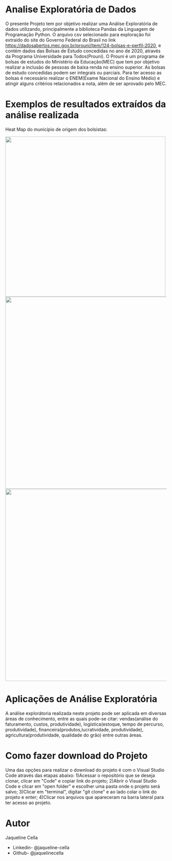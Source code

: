   

# Analise Exploratória de Dados
    
O presente Projeto tem por objetivo realizar uma Análise Exploratória de dados utilizando, principalmente a biblioteca Pandas da Linguagem de Programação Python.  O arquivo csv selecionado para exploração foi extraido do site do Governo Federal do Brasil no link https://dadosabertos.mec.gov.br/prouni/item/124-bolsas-e-perfil-2020, e contém dados das Bolsas de Estudo concedidas no ano de 2020, através da Programa Universidade para Todos(Prouni).
    O Prouni é um programa de bolsas de estudos do Ministério da Educação(MEC) que tem por objetivo realizar a inclusão de pessoas de baixa renda no ensino superior. As bolsas de estudo concedidas podem ser integrais ou parciais. Para ter acesso as bolsas é necessário realizar o ENEM(Exame Nacional do Ensino Médio) e atingir alguns critérios relacionados a nota, além de ser aprovado pelo MEC.
    
# Exemplos de resultados extraídos da análise realizada

Heat Map do município de origem dos bolsistas:
<div align=<"center"> 
 <image src= "https://user-images.githubusercontent.com/93526685/178126566-3636e4a6-2741-4cdb-a9fe-af61b5842d91.jpeg" width="500px" />
 </div>    
  
 <div align=<"center"> 
 <image src= "https://user-images.githubusercontent.com/93526685/181393861-4370ae73-bbe3-4dc7-bc05-2dac7d0f99d1.png" width="600px" />
 </div> 
 
 <div align=<"center"> 
 <image src= "https://user-images.githubusercontent.com/93526685/181394401-d8f76216-5939-471f-a00f-f02c476b1f25.png" width="600px" />
 </div> 
 
 
 
        
# Aplicações de Análise Exploratória
 
  A análise explorátoria realizada neste projeto pode ser aplicada em diversas áreas de conhecimento, entre as quais pode-se citar: vendas(análise do faturamento, custos, produtividade), logística(estoque, tempo de percurso, produtividade), financeira(produtos,lucratividade, produtividade), agricultura(produtividade, qualidade do grão) entre outras áreas. 

# Como fazer download do Projeto

  Uma das opções para realizar o download do projeto é com o Visual Studio Code através das etapas abaixo:
    1)Acessar o repositório que se deseja clonar, clicar em "Code" e copiar link do projeto;
    2)Abrir o Visual Studio Code e clicar em "open folder" e escolher uma pasta onde o projeto será salvo;
    3)Clicar em "terminal", digitar "git clone" e ao lado colar o link do projeto e enter;
    4)Clicar nos arquivos que apareceram na barra lateral para ter acesso ao projeto.
    
# Autor

Jaqueline Cella
* Linkedin- @jaqueline-cella
* Github- @jaquelinecella






    
    


